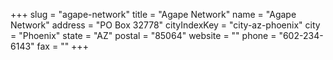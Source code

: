 +++
slug = "agape-network"
title = "Agape Network"
name = "Agape Network"
address = "PO Box 32778"
cityIndexKey = "city-az-phoenix"
city = "Phoenix"
state = "AZ"
postal = "85064"
website = ""
phone = "602-234-6143"
fax = ""
+++
